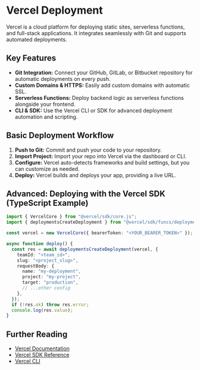 # Vercel Deployment

Vercel is a cloud platform for deploying static sites, serverless functions, and full-stack applications. It integrates seamlessly with Git and supports automated deployments.

## Key Features

* **Git Integration:** Connect your GitHub, GitLab, or Bitbucket repository for automatic deployments on every push.
* **Custom Domains & HTTPS:** Easily add custom domains with automatic SSL.
* **Serverless Functions:** Deploy backend logic as serverless functions alongside your frontend.
* **CLI & SDK:** Use the Vercel CLI or SDK for advanced deployment automation and scripting.

## Basic Deployment Workflow

1. **Push to Git:** Commit and push your code to your repository.
2. **Import Project:** Import your repo into Vercel via the dashboard or CLI.
3. **Configure:** Vercel auto-detects frameworks and build settings, but you can customize as needed.
4. **Deploy:** Vercel builds and deploys your app, providing a live URL.

## Advanced: Deploying with the Vercel SDK (TypeScript Example)

```typescript
import { VercelCore } from "@vercel/sdk/core.js";
import { deploymentsCreateDeployment } from "@vercel/sdk/funcs/deploymentsCreateDeployment.js";

const vercel = new VercelCore({ bearerToken: "<YOUR_BEARER_TOKEN>" });

async function deploy() {
  const res = await deploymentsCreateDeployment(vercel, {
    teamId: "<team_id>",
    slug: "<project_slug>",
    requestBody: {
      name: "my-deployment",
      project: "my-project",
      target: "production",
      // ...other config
    },
  });
  if (!res.ok) throw res.error;
  console.log(res.value);
}
```

## Further Reading
- [Vercel Documentation](https://vercel.com/docs)
- [Vercel SDK Reference](https://vercel.com/docs/sdk)
- [Vercel CLI](https://vercel.com/docs/cli)
